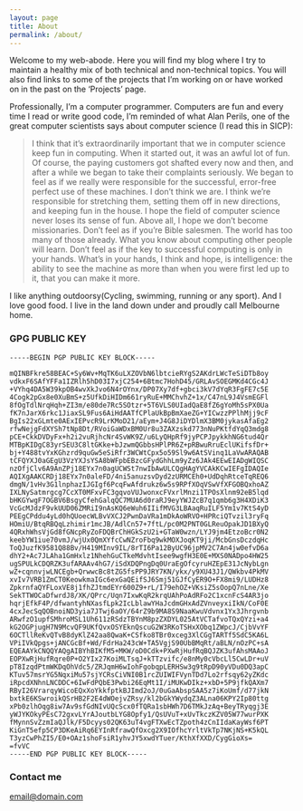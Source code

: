 ```yaml
---
layout: page
title: About
permalink: /about/
---
```


Welcome to my web-abode. Here you will find my blog where I try to maintain a healthy mix of both technical and non-technical topics.  You will also find links to some of the projects that I’m working on or have worked on in the past on the ‘Projects’ page.

Professionally, I’m a computer programmer. Computers are fun and every time I read or write good code, I’m reminded of what Alan Perils, one of the great computer scientists says about computer science (I read this in SICP):


> I think that it’s extraordinarily important that we in computer
> science keep fun in computing. When it started out, it was an awful
> lot of fun. Of course, the paying customers got shafted every now and
> then, and after a while we began to take their complaints seriously.
> We began to feel as if we really were responsible for the successful,
> error-free perfect use of these machines. I don’t think we are. I
> think we’re responsible for stretching them, setting them off in new
> directions, and keeping fun in the house. I hope the field of computer
> science never loses its sense of fun. Above all, I hope we don’t
> become missionaries. Don’t feel as if you’re Bible salesmen. The world
> has too many of those already. What you know about computing other
> people will learn. Don’t feel as if the key to successful computing is
> only in your hands. What’s in your hands, I think and hope, is
> intelligence: the ability to see the machine as more than when you
> were first led up to it, that you can make it more.


I like anything outdoorsy(Cycling, swimming, running or any sport). And I love good food. I live in the land down under and proudly call Melbourne home.

### GPG PUBLIC KEY

```
-----BEGIN PGP PUBLIC KEY BLOCK-----

mQINBFkre58BEAC+Sy6Wv+MqTK6uLXZOVbN6lbtcieRYgS2AKdrLWcTeSiDTb8oy
vdkxF6SAfYFFa1IZRlh5hD03I7xjC254+6Btmc7HohD45/GRLAvSOEGMKd4CGc4J
+VYhq4DA5W39kpOB4wvXkJvo6N4rOYnx/DP07Xy7df+gbci3kV7dYqR3FgFE7c5E
4Cogk2pGx8e0XuBmS+z5UfkDiHIDm661ryRuE+MMChvhZ+1x/C47nL9J4VsmEGFl
8fOgTdlNrqHqh+ZI3m/e80de7Rc5SOtzr+5T6VLS0UIadQaE8fZ6gYoMh5sPX0Ua
fK7nJarX6rkc1JiaxSL9Fus6AiHdAATfCPlaUkBpBmXaeZG+YICwzzPPlhMjj9cF
BgIs22xGLmte0AExIEPvcR9LrKMoD21/aEym+J4G8JiDYDlmX3BM0jykasAfaEg2
rfwNejgFdXYSh7tNp8Dt/RVoiGaWDxBM0Ur8u3ZAXzskd773nNuPKtfdYqQ3mdg8
pCE+CkkDVDyFx+h2i2vuRjhcNr4SvWK9Z/u6LyQHpRf9jyPCPJpykkhNG6tud4Qr
MTBpKIDgC83yrSEU3C8ltGKke+bJzwmQGbbsHPlPR6Z+pRBwuRruEclUKifsfDr+
bj+Y488tvYxKGhzrd9quGw5eSiRfr3WCWtCpx5o59Sl9w6AtSVinq1LaVwARAQAB
tCFQYXJ0aGEgU3VzYXJsYSA8bWFpbEBzcGFydGhhLm9yZz6JAk4EEwEIADgWIQSC
nzOfjClv6A9AnZPj18EYx7n0agUCWSt7nwIbAwULCQgHAgYVCAkKCwIEFgIDAQIe
AQIXgAAKCRDj18EYx7n0aleFD/4ni5anuzsvDyd2zURMCEh0+UdDqhRtceTqREQ6
dmgN/1vHv3G1lnphazIJGIgf6PcqFwAfdrukz6w5s9RPfXOqVSwVfXFGOBQxhoAZ
IXLNySatmrgcg7CcXT0MFxvFC3gqvoVUJwonxcFVxrlMnzi1TPOsXlnm92eB5lqd
bHKGYwgF7OGBV6BsgyCfehGalqQC7MUA6d0raRJ9eyYWJZcB7q1qmb6g3H4XDiK3
VcGcMJdzF9vkUUD06ZMRiI9nAsKQ6eWuh6IIifMVG3LBAaqRuILF5Ym1v7KtS4yD
PEEgCPddu4yLd0hQUoecWLBvVXCJ2PwnDaVRa1mDkAoWRVO+HPRciQTvzil3ryFq
HOmiU/BtqRBQqLzhimir1mcJB/AdlCn57+7ftL/pc0M2PNT0GLReuOpakJD1BXyQ
4QRxhWhsVjGd8fGNcpRyZoFDQBrChHGkSzU2i+GTaW0wzn/LYJ9jm4EtzoBcr0N2
keebYW1iue70vmJ/wjUx0QmXYfcCwNZroFbq9wkMOXJoqKT9ji/McbGnsDczdqHc
ToQJuzfK9581Q88Bv/H419MInv9IL/8rTI6Pa12ByUC96jpMV2C7An4jw0efvD6a
dhY2+Ac7JLAha1GmHxlz1NhehGuCTkeMdvhtIsee9wgfH3E0E+MXS0NADpo4HW25
ugSPULkCDQRZK3ufARAAv4hG7/iSdXDQPngDq0UraEgOfcyruHZEpE31JcNybLgn
wZ+cqnnvjwLNCEgb+QrwwcBc8tZG5fsPP9JRY7KN/ykx/y9XU43J1/QWkbv4PkMV
xvIv7VRB1ZmCT0KeowkmaIGc6exGaQEifSJ6Smj51GJfCyER9O+FX8mi9/LUDHz8
ZpkrnfaQYFLoxVE8j1fhZJtmdEYr600Z9+rL/I79ehOZ+VKsiZ5sOopQ7nLne/Xe
SekTTWOCaDfwrdJ8/XK/QPrc/Uqn7IxwKqR2krqUAhPoAdRFo2C1xcnFcS4AR3jo
hqrjEfkF4P/dfwantyhNXasfLpk2IcLblawYHaJcdmGHxAdZVnveyxiIkN/CoF0E
4cxJecSqQOBnoiND3yia7JTwj6aOY/64rZ9b9MA8S9NaaKwuVdvnx1Yx3Jhrgvnb
ARwfzO1upfSMhroMSL1Uh611zRSdzTBYnM8pzZXDYL025AtVCTafvoTQxQYzi+a4
kG2OGPjugH7N9McvQF9UKfQvxOSYEknQscuG2W3RKoTSHxXObq1ZWpcJ/CjbVvYF
6OCTllReKvQTvB8dyKlZ42aa8QwaK+CSfko8TBr0xceg3XlCGgTARTf5SdC5KA6L
VPiIVkQpgs+jANCGcBf+Wd/FdrHa243cW+TA5VgjS90UbBMqRt/aBLN/nOzPC+sA
EQEAAYkCNQQYAQgAIBYhBIKfM5+MKW/oD0Cdk+PXwRjHufRqBQJZK3ufAhsMAAoJ
EOPXwRjHufRqre0P+O2YIx27KoiMLTsqJ+kTTzvifc/e8nMy0cVbcLl5CwLDr+uV
pT8IzqdPtmWKDqOhVdc5/ZRJqmH6wIohFgobqpLERHSw3g9tRpD90yVDu0DQ3apC
KTuv57msrYG5NqxiMu57sjYCRsCiVNI0B1rcZUIWIFVynTDd7Lo2rfsqy62yZKdc
iRpcdXNhnLNCDDC+6IwFdPQbE3Pwbi26EqMt1I/iMUKwDIkz+xbD+5P9jfkQAXm7
RByI26VrarqyWicoEQxXoYkkfptkBJImd2oJ/0uGaAbspSAA5z7iKoUmf/d77jkN
bxtkE6KSwroikQSrHB2F2E4dWOejvZRsy/kl2bGkYWydqZ3ALna06KPY2Ip80ttg
xPb0zlhOqg8iw7Av9sfGdNIvUQcScx0fTQRa1sbHWh7D6TMkJzAq+BeyTRyqgj3E
yWJYKOkyPEsC72gxvLYrAJoutbLYG8Opfy1/QsUVuT+xUvTkczKZV05W77wurPXK
fMynnSvZzmIaQJlk/F5Dcyys02QK63uT4vgFTXwEcTZpoth4zCnIIdaKayWsf6PT
KiGnT5efp5CP3DKeAiRq6EYInRfrawQfOxcg2X9IOfhcYrltVkTp7NKjNS+K5kQL
T3yzCwPhZI5/E0+OAz1shoFsiR1yhvJY5xwdYTuer/KthXfXXD/CygGioXs=
=fvVC
-----END PGP PUBLIC KEY BLOCK-----
```

### Contact me

[email@domain.com](mailto:email@domain.com)

